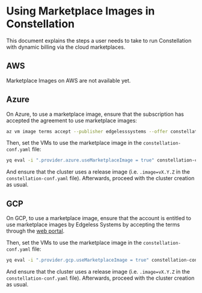 # Using Marketplace Images in Constellation

This document explains the steps a user needs to take to run Constellation with dynamic billing via the cloud marketplaces.

## AWS

Marketplace Images on AWS are not available yet.

## Azure

On Azure, to use a marketplace image, ensure that the subscription has accepted the agreement to use marketplace images:

```bash
az vm image terms accept --publisher edgelesssystems --offer constellation --plan constellation
```

Then, set the VMs to use the marketplace image in the `constellation-conf.yaml` file:

```bash
yq eval -i ".provider.azure.useMarketplaceImage = true" constellation-conf.yaml
```

And ensure that the cluster uses a release image (i.e. `.image=vX.Y.Z` in the `constellation-conf.yaml` file). Afterwards, proceed with the cluster creation as usual.

## GCP

On GCP, to use a marketplace image, ensure that the account is entitled to use marketplace images by Edgeless Systems
by accepting the terms through the [web portal](https://console.cloud.google.com/marketplace/vm/config/edgeless-systems-public/constellation).

Then, set the VMs to use the marketplace image in the `constellation-conf.yaml` file:

```bash
yq eval -i ".provider.gcp.useMarketplaceImage = true" constellation-conf.yaml
```

And ensure that the cluster uses a release image (i.e. `.image=vX.Y.Z` in the `constellation-conf.yaml` file). Afterwards, proceed with the cluster creation as usual.
